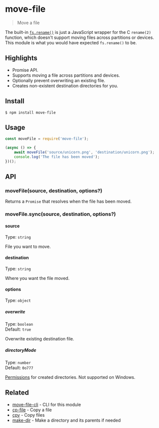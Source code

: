 # move-file

> Move a file

The built-in [`fs.rename()`](https://nodejs.org/api/fs.html#fs_fs_rename_oldpath_newpath_callback) is just a JavaScript wrapper for the C `rename(2)` function, which doesn't support moving files across partitions or devices. This module is what you would have expected `fs.rename()` to be.

## Highlights

- Promise API.
- Supports moving a file across partitions and devices.
- Optionally prevent overwriting an existing file.
- Creates non-existent destination directories for you.

## Install

```
$ npm install move-file
```

## Usage

```js
const moveFile = require('move-file');

(async () => {
	await moveFile('source/unicorn.png', 'destination/unicorn.png');
	console.log('The file has been moved');
})();
```

## API

### moveFile(source, destination, options?)

Returns a `Promise` that resolves when the file has been moved.

### moveFile.sync(source, destination, options?)

#### source

Type: `string`

File you want to move.

#### destination

Type: `string`

Where you want the file moved.

#### options

Type: `object`

##### overwrite

Type: `boolean`\
Default: `true`

Overwrite existing destination file.

##### directoryMode

Type: `number`\
Default: `0o777`

[Permissions](https://en.wikipedia.org/wiki/File-system_permissions#Numeric_notation) for created directories. Not supported on Windows.

## Related

- [move-file-cli](https://github.com/sindresorhus/move-file-cli) - CLI for this module
- [cp-file](https://github.com/sindresorhus/cp-file) - Copy a file
- [cpy](https://github.com/sindresorhus/cpy) - Copy files
- [make-dir](https://github.com/sindresorhus/make-dir) - Make a directory and its parents if needed

